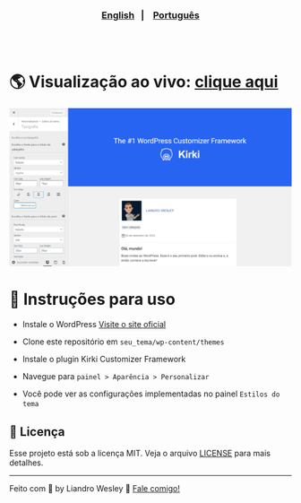  <h3 align="center">
  <a href="README.md">English</a>&nbsp;&nbsp;&nbsp;|&nbsp;&nbsp;&nbsp;
  <a href="README.pt.md">Português</a>
</h3>

<br>
<br>
 
 # 🌎 **Visualização ao vivo**: [clique aqui](https://how-to-use-kirki.000webhostapp.com)


<p align="center"><img src="https://github.com/liandro-wesley/how-to-use-kirki/blob/master/template_5.png" /> </p>

# 📜 Instruções para uso

* Instale o WordPress [Visite o site oficial](https://wordpress.org)

* Clone este repositório em `seu_tema/wp-content/themes`

* Instale o plugin Kirki Customizer Framework

* Navegue para `painel > Aparência > Personalizar`

* Você pode ver as configurações implementadas no painel `Estilos do tema`


## :memo: Licença

Esse projeto está sob a licença MIT. Veja o arquivo [LICENSE](LICENSE) para mais detalhes.


---

Feito com 💙 by Liandro Wesley :wave: [Fale comigo!](https://www.linkedin.com/in/liandrowesley/)
